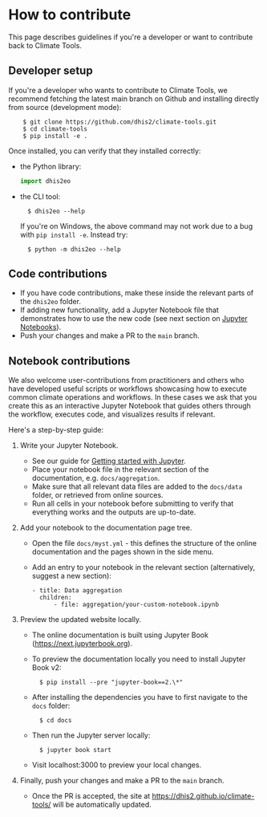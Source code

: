# How to contribute

This page describes guidelines if you're a developer or want to contribute back to Climate Tools.  

## Developer setup

If you're a developer who wants to contribute to Climate Tools, we recommend fetching the latest main branch on Github and installing directly from source (development mode): 

        $ git clone https://github.com/dhis2/climate-tools.git
        $ cd climate-tools
        $ pip install -e .

Once installed, you can verify that they installed correctly:

- the Python library:

    ```python
    import dhis2eo
    ```

- the CLI tool:

        $ dhis2eo --help

  If you're on Windows, the above command may not work due to a bug with `pip install -e`. Instead try:

        $ python -m dhis2eo --help

## Code contributions

- If you have code contributions, make these inside the relevant parts of the `dhis2eo` folder. 
- If adding new functionality, add a Jupyter Notebook file that demonstrates how to use the new code (see next section on [Jupyter Notebooks](#notebook-contributions)). 
- Push your changes and make a PR to the `main` branch. 

## Notebook contributions

We also welcome user-contributions from practitioners and others who have developed useful scripts or workflows showcasing how to execute common climate operations and workflows. In these cases we ask that you create this as an interactive Jupyter Notebook that guides others through the workflow, executes code, and visualizes results if relevant. 

Here's a step-by-step guide:

1. Write your Jupyter Notebook. 
    - See our guide for [Getting started with Jupyter](getting-started/jupyter.md). 
    - Place your notebook file in the relevant section of the documentation, e.g. `docs/aggregation`.
    - Make sure that all relevant data files are added to the `docs/data` folder, or retrieved from online sources. 
    - Run all cells in your notebook before submitting to verify that everything works and the outputs are up-to-date. 

2. Add your notebook to the documentation page tree. 
    - Open the file `docs/myst.yml` - this defines the structure of the online documentation and the pages shown in the side menu. 
    - Add an entry to your notebook in the relevant section (alternatively, suggest a new section):

        ```
        - title: Data aggregation
          children:
              - file: aggregation/your-custom-notebook.ipynb
        ```

3. Preview the updated website locally.
    - The online documentation is built using Jupyter Book (https://next.jupyterbook.org). 
    - To preview the documentation locally you need to install Jupyter Book v2: 

            $ pip install --pre "jupyter-book==2.\*"

    - After installing the dependencies you have to first navigate to the `docs` folder:

            $ cd docs

    - Then run the Jupyter server locally:

            $ jupyter book start

    - Visit localhost:3000 to preview your local changes. 

4. Finally, push your changes and make a PR to the `main` branch. 
    - Once the PR is accepted, the site at https://dhis2.github.io/climate-tools/ will be automatically updated. 
